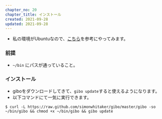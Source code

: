 ```yaml
---
chapter_no: 20
chapter_title: インストール
created: 2021-09-28
updated: 2021-09-28
---
```

- 私の環境がUbuntuなので、[こちら](https://github.com/simonwhitaker/gibo#installation-on-other-nix-platforms)を参考にやってみます。

### 前提
- `~/bin` にパスが通っていること。

### インストール
- giboをダウンロードしてきて、`gibo update`すると使えるようになります。
- 以下コマンドにて一気に実行できます。
```output
$ curl -L https://raw.github.com/simonwhitaker/gibo/master/gibo -so ~/bin/gibo && chmod +x ~/bin/gibo && gibo update
```
